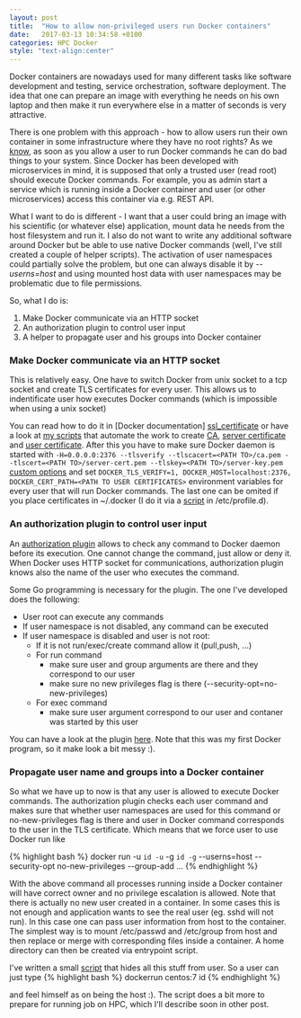 ```yaml
---
layout: post
title:  "How to allow non-privileged users run Docker containers"
date:   2017-03-13 10:34:58 +0100
categories: HPC Docker
style: "text-align:center"
---
```


Docker containers are nowadays used for many different tasks like software development and testing, service orchestration, software deployment. The idea that one can prepare an image with everything he needs on his own laptop and then make it run everywhere else in a matter of seconds is very attractive.

There is one problem with this approach - how to allow users run their own container in some infrastructure where they have no root rights? As we [know][docker_root], as soon as you allow a user to run Docker commands he can do bad things to your system. Since Docker has been developed with microservices in mind, it is supposed that only a trusted user (read root) should execute Docker commands. For example, you  as admin start a service which is running inside a Docker container and user (or other microservices) access this container via e.g. REST API.

What I want to do is different - I want that a user could bring an image with his scientific (or whatever else) application, mount data he needs from the host filesystem and run it. I also do not want to write any additional software around Docker but be able to use native Docker commands (well, I've still created a couple of helper scripts). The activation of user namespaces could partially solve the problem, but one can always disable it by *--userns=host* and using mounted host data with user namespaces may be problematic due to file permissions.


So, what I do is:

1. Make Docker communicate via an HTTP socket
2. An authorization plugin to control user input
3. A helper to propagate user and his groups into Docker container

### Make Docker communicate via an HTTP socket


This is relatively easy. One have to switch Docker from unix socket to a tcp socket and create TLS certificates for every user. This allows us to indentificate user how executes Docker commands (which is impossible when using a unix socket)


You can read how to do it in [Docker documentation] [ssl_certificate] or have a look at [my scripts][docker_scripts] that automate the work to create [CA][CA], [server certificate][server_cert] and [user certificate][user_cert]. After this you have to make sure Docker daemon is started with `-H=0.0.0.0:2376 --tlsverify --tlscacert=<PATH TO>/ca.pem --tlscert=<PATH TO>/server-cert.pem --tlskey=<PATH TO>/server-key.pem` [custom options][docker_custom_options] and set `DOCKER_TLS_VERIFY=1, DOCKER_HOST=localhost:2376, DOCKER_CERT_PATH=<PATH TO USER CERTIFICATES>` environment variables for every user that will run Docker commands. The last one can be omited if you place certificates in ~/.docker (I do it via a [script][profiled] in /etc/profile.d).

### An authorization plugin to control user input

An [authorization plugin][auth_plugin] allows to check any command to Docker daemon before its execution. One cannot change the command, just allow or deny it. When Docker uses HTTP socket for communications, authorization plugin knows also the name of the user who executes the command.

Some Go programming is necessary for the plugin. The one I've developed does the following:

* User root can execute any commands
* If user namespace is not disabled, any command can be executed
* If user namespace is disabled and user is not root:
    * If it is not run/exec/create command allow it (pull,push, ...)
    * For run command
        * make sure user and group arguments are there and they correspond to our user
        * make sure no new privileges flag is there (--security-opt=no-new-privileges)
    * For exec command
        * make sure user argument correspond to our user and contaner was started by this user

You can have a look at the plugin [here][myauth_plugin]. Note that this was my first Docker program, so it make look a bit messy :).

### Propagate user name and groups into a Docker container

So what we have up to now is that any user is allowed to execute Docker commands. The authorization plugin checks each user command and makes sure that whether user namespaces are used for this command or no-new-privileges flag is there and user in Docker command corresponds to the user in the TLS certificate. Which means that we force user to use Docker run like

{% highlight bash %}
docker run -u `id -u` -g `id -g` --userns=host --security-opt no-new-privileges --group-add <extra groups> ...
{% endhighlight %}

With the above command all processes running inside a Docker container will have correct owner and no privilege escalation is allowed. Note that there is actually no new user created in a container. In some cases this is not enough and application wants to see the real user (eg. sshd will not run). In this case one can pass user information from host to the container. The simplest way is to mount /etc/passwd and /etc/group from host and then replace or merge with corresponding files inside a container. A home directory can then be created via entrypoint script.

I've written a small [script][dockerrun] that hides all this stuff from user. So a user can just type
{% highlight bash %}
dockerrun centos:7 id
{% endhighlight %}

and feel himself as on being the host :). The script does a bit more to prepare for running job on HPC, which I'll describe soon in other post.


[dockerrun]:https://github.com/SergeyYakubov/docker/tree/master/scripts
[myauth_plugin]:https://github.com/SergeyYakubov/docker/tree/master/plugins/docker-auth-plugin
[docker_root]:https://reventlov.com/advisories/using-the-docker-command-to-root-the-host
[profiled]:https://raw.githubusercontent.com/SergeyYakubov/docker/master/config/etc/profile.d/docker.sh
[docker_scripts]:https://github.com/SergeyYakubov/docker/tree/master/scripts/certs
[docker_custom_options]: https://docs.docker.com/engine/admin/systemd/#/custom-docker-daemon-options
[CA]: https://raw.githubusercontent.com/SergeyYakubov/docker/master/scripts/certs/create_ca.sh
[server_cert]: https://raw.githubusercontent.com/SergeyYakubov/docker/master/scripts/certs/create_server_cert.sh
[user_cert]: https://raw.githubusercontent.com/SergeyYakubov/docker/master/scripts/certs/create_client_cert.sh
[auth_plugin]: https://docs.docker.com/engine/extend/plugins_authorization/
[ssl_certificate]: https://docs.docker.com/engine/security/https/
[jekyll-gh]:   https://github.com/jekyll/jekyll
[jekyll-talk]: https://talk.jekyllrb.com/

<!---
{% highlight go %}
func print(){
fmt.Println("Hi")
}
// prints 'Hi, Tom' to STDOUT.
{% endhighlight %}
-->
